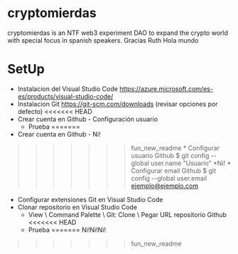 # cryptomierdas
cryptomierdas is an NTF web3 experiment DAO to expand the crypto world with special focus in spanish speakers.
Gracias Ruth
Hola mundo

# SetUp 
- Instalacion del Visual Studio Code https://azure.microsoft.com/es-es/products/visual-studio-code/
- Instalacion Git https://git-scm.com/downloads (revisar opciones por defecto)
<<<<<<< HEAD
- Crear cuenta en Github - Configuración usuario
    * Prueba
=======
- Crear cuenta en Github - Ni!
>>>>>>> fun_new_readme
    * Configurar usuario Github  $ git config --global user.name "Usuario"
    *Ni!
    * Configurar email Github    $ git config --global user.email ejemplo@ejemplo.com
- Configurar extensiones Git en Visual Studio Code
- Clonar repositorio en Visual Studio Code
    * View \ Command Palette \ Git: Clone \ Pegar URL repositorio Github
<<<<<<< HEAD
    * Prueba
=======
Ni!Ni!Ni!
>>>>>>> fun_new_readme
